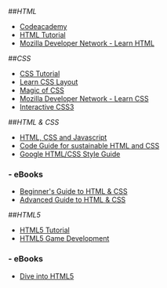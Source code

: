 ##_HTML_

- [Codeacademy](http://www.codecademy.com/tracks/web)
- [HTML Tutorial](http://www.w3schools.com/html/default.asp)
- [Mozilla Developer Network - Learn HTML](https://developer.mozilla.org/en-US/learn/html)

##_CSS_

- [CSS Tutorial](http://www.w3schools.com/css/default.asp)
- [Learn CSS Layout](http://learnlayout.com/)
- [Magic of CSS](http://adamschwartz.co/magic-of-css/)
- [Mozilla Developer Network - Learn CSS](https://developer.mozilla.org/en-US/learn/css)
- [Interactive CSS3](http://css3please.com/)

##_HTML & CSS_

- [HTML, CSS and Javascript](https://dash.generalassemb.ly/)
- [Code Guide for sustainable HTML and CSS](http://mdo.github.io/code-guide/)
- [Google HTML/CSS Style Guide](http://google-styleguide.googlecode.com/svn/trunk/htmlcssguide.xml)

### - eBooks
- [Beginner's Guide to HTML & CSS](http://learn.shayhowe.com/html-css/)
- [Advanced Guide to HTML & CSS](http://learn.shayhowe.com/advanced-html-css/)

##_HTML5_

- [HTML5 Tutorial](http://www.w3schools.com/html/html5_intro.asp)
- [HTML5 Game Development](https://www.udacity.com/course/cs255)

### - eBooks
- [Dive into HTML5](http://diveintohtml5.info/)
